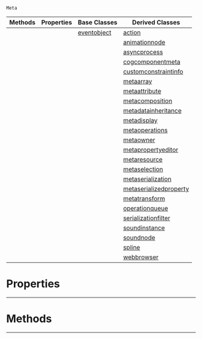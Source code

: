  `Meta`

|Methods|Properties|Base Classes|Derived Classes|
|---|---|---|---|
| | |[eventobject](https://github.com/PlasmaEngine/PlasmaDocs/tree/master/docs/C%2B%2B/code_reference/class_reference/eventobject.markdown)|[action](https://github.com/PlasmaEngine/PlasmaDocs/tree/master/docs/C%2B%2B/code_reference/class_reference/action.markdown)|
| | | |[animationnode](https://github.com/PlasmaEngine/PlasmaDocs/tree/master/docs/C%2B%2B/code_reference/class_reference/animationnode.markdown)|
| | | |[asyncprocess](https://github.com/PlasmaEngine/PlasmaDocs/tree/master/docs/C%2B%2B/code_reference/class_reference/asyncprocess.markdown)|
| | | |[cogcomponentmeta](https://github.com/PlasmaEngine/PlasmaDocs/tree/master/docs/C%2B%2B/code_reference/class_reference/cogcomponentmeta.markdown)|
| | | |[customconstraintinfo](https://github.com/PlasmaEngine/PlasmaDocs/tree/master/docs/C%2B%2B/code_reference/class_reference/customconstraintinfo.markdown)|
| | | |[metaarray](https://github.com/PlasmaEngine/PlasmaDocs/tree/master/docs/C%2B%2B/code_reference/class_reference/metaarray.markdown)|
| | | |[metaattribute](https://github.com/PlasmaEngine/PlasmaDocs/tree/master/docs/C%2B%2B/code_reference/class_reference/metaattribute.markdown)|
| | | |[metacomposition](https://github.com/PlasmaEngine/PlasmaDocs/tree/master/docs/C%2B%2B/code_reference/class_reference/metacomposition.markdown)|
| | | |[metadatainheritance](https://github.com/PlasmaEngine/PlasmaDocs/tree/master/docs/C%2B%2B/code_reference/class_reference/metadatainheritance.markdown)|
| | | |[metadisplay](https://github.com/PlasmaEngine/PlasmaDocs/tree/master/docs/C%2B%2B/code_reference/class_reference/metadisplay.markdown)|
| | | |[metaoperations](https://github.com/PlasmaEngine/PlasmaDocs/tree/master/docs/C%2B%2B/code_reference/class_reference/metaoperations.markdown)|
| | | |[metaowner](https://github.com/PlasmaEngine/PlasmaDocs/tree/master/docs/C%2B%2B/code_reference/class_reference/metaowner.markdown)|
| | | |[metapropertyeditor](https://github.com/PlasmaEngine/PlasmaDocs/tree/master/docs/C%2B%2B/code_reference/class_reference/metapropertyeditor.markdown)|
| | | |[metaresource](https://github.com/PlasmaEngine/PlasmaDocs/tree/master/docs/C%2B%2B/code_reference/class_reference/metaresource.markdown)|
| | | |[metaselection](https://github.com/PlasmaEngine/PlasmaDocs/tree/master/docs/C%2B%2B/code_reference/class_reference/metaselection.markdown)|
| | | |[metaserialization](https://github.com/PlasmaEngine/PlasmaDocs/tree/master/docs/C%2B%2B/code_reference/class_reference/metaserialization.markdown)|
| | | |[metaserializedproperty](https://github.com/PlasmaEngine/PlasmaDocs/tree/master/docs/C%2B%2B/code_reference/class_reference/metaserializedproperty.markdown)|
| | | |[metatransform](https://github.com/PlasmaEngine/PlasmaDocs/tree/master/docs/C%2B%2B/code_reference/class_reference/metatransform.markdown)|
| | | |[operationqueue](https://github.com/PlasmaEngine/PlasmaDocs/tree/master/docs/C%2B%2B/code_reference/class_reference/operationqueue.markdown)|
| | | |[serializationfilter](https://github.com/PlasmaEngine/PlasmaDocs/tree/master/docs/C%2B%2B/code_reference/class_reference/serializationfilter.markdown)|
| | | |[soundinstance](https://github.com/PlasmaEngine/PlasmaDocs/tree/master/docs/C%2B%2B/code_reference/class_reference/soundinstance.markdown)|
| | | |[soundnode](https://github.com/PlasmaEngine/PlasmaDocs/tree/master/docs/C%2B%2B/code_reference/class_reference/soundnode.markdown)|
| | | |[spline](https://github.com/PlasmaEngine/PlasmaDocs/tree/master/docs/C%2B%2B/code_reference/class_reference/spline.markdown)|
| | | |[webbrowser](https://github.com/PlasmaEngine/PlasmaDocs/tree/master/docs/C%2B%2B/code_reference/class_reference/webbrowser.markdown)|


 #  Properties


---  
 #  Methods


---  
 

 